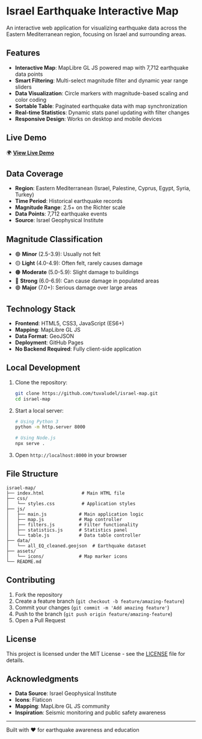 # Israel Earthquake Interactive Map

An interactive web application for visualizing earthquake data across the Eastern Mediterranean region, focusing on Israel and surrounding areas.

## Features

- **Interactive Map**: MapLibre GL JS powered map with 7,712 earthquake data points
- **Smart Filtering**: Multi-select magnitude filter and dynamic year range sliders
- **Data Visualization**: Circle markers with magnitude-based scaling and color coding
- **Sortable Table**: Paginated earthquake data with map synchronization
- **Real-time Statistics**: Dynamic stats panel updating with filter changes
- **Responsive Design**: Works on desktop and mobile devices

## Live Demo

🌍 **[View Live Demo](https://tuvaludel.github.io/israel-map/)**

## Data Coverage

- **Region**: Eastern Mediterranean (Israel, Palestine, Cyprus, Egypt, Syria, Turkey)
- **Time Period**: Historical earthquake records
- **Magnitude Range**: 2.5+ on the Richter scale
- **Data Points**: 7,712 earthquake events
- **Source**: Israel Geophysical Institute

## Magnitude Classification

- 🟢 **Minor** (2.5-3.9): Usually not felt
- 🟡 **Light** (4.0-4.9): Often felt, rarely causes damage
- 🟠 **Moderate** (5.0-5.9): Slight damage to buildings
- 🔴 **Strong** (6.0-6.9): Can cause damage in populated areas
- 🟣 **Major** (7.0+): Serious damage over large areas

## Technology Stack

- **Frontend**: HTML5, CSS3, JavaScript (ES6+)
- **Mapping**: MapLibre GL JS
- **Data Format**: GeoJSON
- **Deployment**: GitHub Pages
- **No Backend Required**: Fully client-side application

## Local Development

1. Clone the repository:
   ```bash
   git clone https://github.com/tuvaludel/israel-map.git
   cd israel-map
   ```

2. Start a local server:
   ```bash
   # Using Python 3
   python -m http.server 8000
   
   # Using Node.js
   npx serve .
   ```

3. Open `http://localhost:8000` in your browser

## File Structure

```
israel-map/
├── index.html              # Main HTML file
├── css/
│   └── styles.css          # Application styles
├── js/
│   ├── main.js            # Main application logic
│   ├── map.js             # Map controller
│   ├── filters.js         # Filter functionality
│   ├── statistics.js      # Statistics panel
│   └── table.js           # Data table controller
├── data/
│   └── all_EQ_cleaned.geojson  # Earthquake dataset
├── assets/
│   └── icons/             # Map marker icons
└── README.md
```

## Contributing

1. Fork the repository
2. Create a feature branch (`git checkout -b feature/amazing-feature`)
3. Commit your changes (`git commit -m 'Add amazing feature'`)
4. Push to the branch (`git push origin feature/amazing-feature`)
5. Open a Pull Request

## License

This project is licensed under the MIT License - see the [LICENSE](LICENSE) file for details.

## Acknowledgments

- **Data Source**: Israel Geophysical Institute
- **Icons**: Flaticon
- **Mapping**: MapLibre GL JS community
- **Inspiration**: Seismic monitoring and public safety awareness

---

Built with ❤️ for earthquake awareness and education

